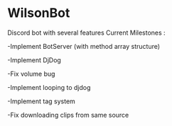 # WilsonBot
Discord bot with several features
Current Milestones :

-Implement BotServer (with method array structure)

-Implement DjDog

-Fix volume bug

-Implement looping to djdog

-Implement tag system

-Fix downloading clips from same source
